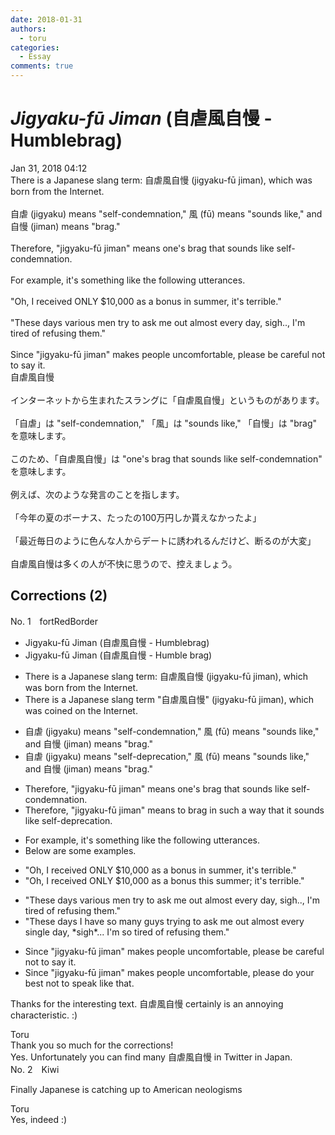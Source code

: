 ```yaml
---
date: 2018-01-31
authors:
  - toru
categories:
  - Essay
comments: true
---
```


# <strong><em>Jigyaku-fū Jiman</strong></em> (自虐風自慢 - Humblebrag)
<div class="date">Jan 31, 2018 04:12</div>
<div id="post"><div id="body_show_ori">
There is a Japanese slang term: 自虐風自慢 (jigyaku-fū jiman), which was born from the Internet.<br/><br/>自虐 (jigyaku) means "self-condemnation," 風 (fū) means "sounds like," and 自慢 (jiman) means "brag."<br/><br/>Therefore, "jigyaku-fū jiman" means one's brag that sounds like self-condemnation.<br/><br/>For example, it's something like the following utterances.<br/><br/>"Oh, I received ONLY $10,000 as a bonus in summer, it's terrible."<br/><br/>"These days various men try to ask me out almost every day, sigh.., I'm tired of refusing them."<br/><br/>Since "jigyaku-fū jiman" makes people uncomfortable, please be careful not to say it.
</div></div>

<!-- more -->

<div id="post_ja"><div id="body_show_mo">
自虐風自慢<br/><br/>インターネットから生まれたスラングに「自虐風自慢」というものがあります。<br/><br/>「自虐」は "self-condemnation," 「風」は "sounds like," 「自慢」は "brag" を意味します。<br/><br/>このため、「自虐風自慢」は "one's brag that sounds like self-condemnation" を意味します。<br/><br/>例えば、次のような発言のことを指します。<br/><br/>「今年の夏のボーナス、たったの100万円しか貰えなかったよ」<br/><br/>「最近毎日のように色んな人からデートに誘われるんだけど、断るのが大変」<br/><br/>自虐風自慢は多くの人が不快に思うので、控えましょう。
</div></div>

## Corrections (2)
<div id="block"><div class="first_name"> No. 1　<span class="just_name">fortRedBorder</span></div><div id="block2">
<ul class="correction_field">
<li class="incorrect">Jigyaku-fū Jiman (自虐風自慢 - Humblebrag)</li>
<li class="corrected correct">
Jigyaku-fū Jiman (自虐風自慢 - Humble brag)
</li>
</ul>
<ul class="correction_field">
<li class="incorrect">There is a Japanese slang term: 自虐風自慢 (jigyaku-fū jiman), which was born from the Internet.</li>
<li class="corrected correct">
There is a Japanese slang term "自虐風自慢" (jigyaku-fū jiman), which was <span class="f_blue">coined on</span> the Internet.
</li>
</ul>
<ul class="correction_field">
<li class="incorrect">自虐 (jigyaku) means "self-condemnation," 風 (fū) means "sounds like," and 自慢 (jiman) means "brag."</li>
<li class="corrected correct">
自虐 (jigyaku) means "self-<span class="f_blue">deprecation</span>," 風 (fū) means "sounds like," and 自慢 (jiman) means "brag."
</li>
</ul>
<ul class="correction_field">
<li class="incorrect">Therefore, "jigyaku-fū jiman" means one's brag that sounds like self-condemnation.</li>
<li class="corrected correct">
Therefore, "jigyaku-fū jiman" means <span class="f_blue">to brag in such a way that it</span> sounds like self-<span class="f_blue">deprecation</span>.
</li>
</ul>
<ul class="correction_field">
<li class="incorrect">For example, it's something like the following utterances.</li>
<li class="corrected correct">
<span class="f_blue">Below are some examples</span>.
</li>
</ul>
<ul class="correction_field">
<li class="incorrect">"Oh, I received ONLY $10,000 as a bonus in summer, it's terrible."</li>
<li class="corrected correct">
"Oh, I received ONLY $10,000 as a bonus this summer<span class="f_blue">;</span> it's terrible."
</li>
</ul>
<ul class="correction_field">
<li class="incorrect">"These days various men try to ask me out almost every day, sigh.., I'm tired of refusing them."</li>
<li class="corrected correct">
"These days <span class="f_blue">I have so many guys</span> try<span class="f_blue">ing</span> to ask me out almost every <span class="f_blue">single </span>day, *sigh*... I'm <span class="f_blue">so </span>tired of refusing them."
</li>
</ul>
<ul class="correction_field">
<li class="incorrect">Since "jigyaku-fū jiman" makes people uncomfortable, please be careful not to say it.</li>
<li class="corrected correct">
Since "jigyaku-fū jiman" makes people uncomfortable, please <span class="f_blue">do your best not to speak like that</span>.
</li>
</ul>
<p class="comment_small">
 Thanks for the interesting text. 自虐風自慢 certainly is an annoying characteristic. :)
</p>

</div><div class="name"><span class="just_name">Toru</span><br>
Thank you so much for the corrections!<br/>Yes. Unfortunately you can find many 自虐風自慢 in Twitter in Japan.
</div>
</div>
<div id="block"><div class="first_name"> No. 2　<span class="just_name">Kiwi</span></div><div id="block2">
<p class="comment_small">
 Finally Japanese is catching up to American neologisms
</p>

</div><div class="name"><span class="just_name">Toru</span><br>
Yes, indeed :)
</div>
</div>
